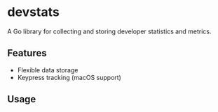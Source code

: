 # devstats

A Go library for collecting and storing developer statistics and metrics.

## Features

- Flexible data storage 
- Keypress tracking (macOS support)

## Usage
